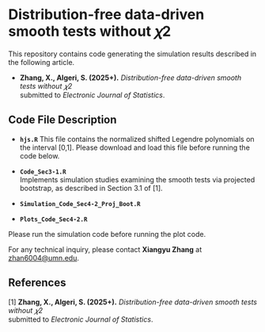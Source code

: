 # Distribution-free data-driven smooth tests without 𝜒2

This repository contains code generating the simulation results described in the following article.
- **Zhang, X., Algeri, S. (2025+).**
  *Distribution-free data-driven smooth tests without 𝜒2*  
  submitted to *Electronic Journal of Statistics*.

## Code File Description

- **`hjs.R`**
This file contains the normalized shifted Legendre polynomials on the interval [0,1]. Please download and load this file before running the code below.

- **`Code_Sec3-1.R`**  
  Implements simulation studies examining the smooth tests via projected bootstrap, as described in Section 3.1 of [1].

- **`Simulation_Code_Sec4-2_Proj_Boot.R`**

- **`Plots_Code_Sec4-2.R`**  


Please run the simulation code before running the plot code. 


For any technical inquiry, please contact **Xiangyu Zhang** at [zhan6004@umn.edu](mailto:zhan6004@umn.edu).


## References
[1] **Zhang, X., Algeri, S. (2025+).**
  *Distribution-free data-driven smooth tests without 𝜒2*  
  submitted to *Electronic Journal of Statistics*.
